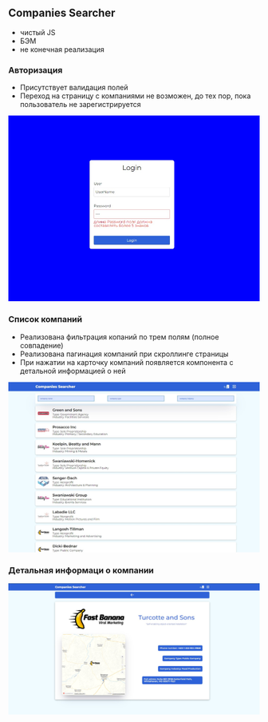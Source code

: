 <h2>Companies Searcher</h2>
<ul>
    <li>чистый JS</li>
    <li>БЭМ</li>
    <li>не конечная реализация</li>
</ul>
<h3>Авторизация</h3>
<ul>
    <li>Присутствует валидация полей</li>
    <li>Переход на страницу с компаниями не возможен, до тех пор,
        пока пользователь не зарегистрируется</li>
</ul>
<img src="./images/01.jpg">
<h3>Список компаний</h3>
<ul>
    <li>Реализована фильтрация копаний по трем полям
     (полное совпадение)</li>
    <li>Реализована пагинация компаний при скроллинге страницы</li>
    <li>При нажатии на карточку компаний появляется
        компонента с детальной информацией о ней</li>
</ul>
<img src="./images/02.jpg">
<h3>Детальная информаци о компании</h3>
<img src="./images/03.jpg">